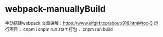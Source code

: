# webpack-manuallyBuild
手动搭建webpack  文章讲解：https://www.elfgirl.top/about/916.html#toc-3  运行项目：  cnpm i  cnpm run start  打包：  cnpm run build
